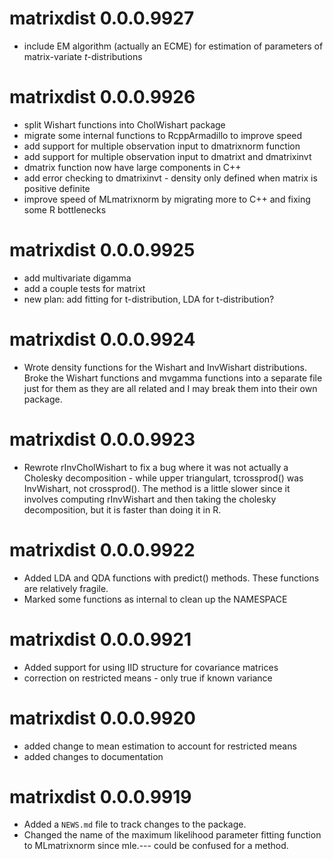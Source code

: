 # matrixdist 0.0.0.9927

* include EM algorithm (actually an ECME) for estimation of parameters of matrix-variate *t*-distributions

# matrixdist 0.0.0.9926

* split Wishart functions into CholWishart package
* migrate some internal functions to RcppArmadillo to improve speed
* add support for multiple observation input to dmatrixnorm function
* add support for multiple observation input to dmatrixt and dmatrixinvt
* dmatrix function now have large components in C++
* add error checking to dmatrixinvt - density only defined when matrix is positive definite
* improve speed of MLmatrixnorm by migrating more to C++ and fixing some R bottlenecks

# matrixdist 0.0.0.9925
 
* add multivariate digamma 
* add a couple tests for matrixt
* new plan: add fitting for t-distribution, LDA for t-distribution?

# matrixdist 0.0.0.9924

* Wrote density functions for the Wishart and InvWishart distributions. Broke the Wishart functions and 
mvgamma functions into a separate file just for them as they are all related and I may break them into 
their own package.

# matrixdist 0.0.0.9923

* Rewrote rInvCholWishart to fix a bug where it was not actually a Cholesky decomposition - while upper triangulart,
tcrossprod() was InvWishart, not crossprod(). The method is a little slower since it involves computing rInvWishart and then taking the cholesky decomposition, but it is faster than doing it in R.

# matrixdist 0.0.0.9922
 
* Added LDA and QDA functions with predict() methods. These functions
  are relatively fragile.
* Marked some functions as internal to clean up the NAMESPACE

# matrixdist 0.0.0.9921

* Added support for using IID structure for covariance matrices
* correction on restricted means - only true if known variance

# matrixdist 0.0.0.9920

* added change to mean estimation to account for restricted means
* added changes to documentation


# matrixdist 0.0.0.9919

* Added a `NEWS.md` file to track changes to the package.
* Changed the name of the maximum likelihood parameter fitting function to MLmatrixnorm since mle.--- could be confused for a method.



